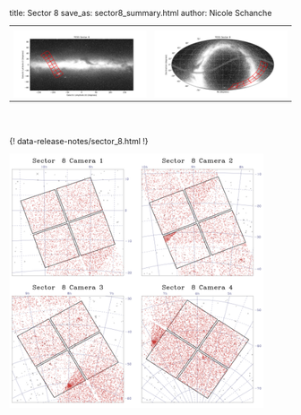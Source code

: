 title: Sector 8
save_as: sector8_summary.html
author: Nicole Schanche


<table>
  <tr>
    <th colspan="2" ></th>
  </tr>
  <tr>
    <td width="50%" style = "text-align: center;">
          <img class="img-responsive" style="max-width:100%;" src="images/sector-plots/tess_galactic_sector_008.png"> 
    </td>
    <td width="50%" style = "text-align: center;">
          <img class="img-responsive" style="max-width:100%;" src="images/sector-plots/tess_icrs_sector_008.png">
    </td>
  </tr>
</table>
<br></br>





{! data-release-notes/sector_8.html !}

<img class="img-responsive" style="max-width:90%;" src="images/sector-plots/sector-plots.008.jpeg">